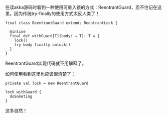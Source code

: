 在读akka源码时看到一种使用可重入锁的方式：ReentrantGuard，忍不住记在这里。因为传统try-finally的使用方式太反人类了！

	final class ReentrantGuard extends ReentrantLock {

      @inline
      final def withGuard[T](body: ⇒ T): T = {
        lock()
        try body finally unlock()
      }
    }
    
ReentrantGuard实现代码就不用解释了。

如何使用看到这里也应该很清楚了：

	private val lock = new ReentrantGuard
	
	lock withGuard {
	  doSometing	
	}	
	
这多自然！	